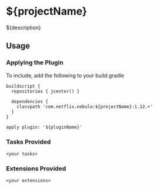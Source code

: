 ${projectName}
==============

${description}

## Usage

### Applying the Plugin

To include, add the following to your build.gradle

    buildscript {
      repositories { jcenter() }

      dependencies {
        classpath 'com.netflix.nebula:${projectName}:1.12.+'
      }
    }

    apply plugin: '${pluginName}'

### Tasks Provided

`<your tasks>`

### Extensions Provided

`<your extensions>`
